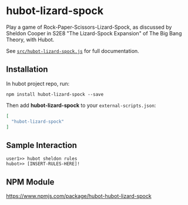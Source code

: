 # hubot-lizard-spock

Play a game of Rock-Paper-Scissors-Lizard-Spock, as discussed by Sheldon Cooper in S2E8 "The Lizard-Spock Expansion" of The Big Bang Theory, with Hubot.

See [`src/hubot-lizard-spock.js`](src/hubot-lizard-spock.js) for full documentation.

## Installation

In hubot project repo, run:

`npm install hubot-lizard-spock --save`

Then add **hubot-lizard-spock** to your `external-scripts.json`:

```json
[
  "hubot-lizard-spock"
]
```

## Sample Interaction

```
user1>> hubot sheldon rules
hubot>> [INSERT-RULES-HERE]!
```

## NPM Module

https://www.npmjs.com/package/hubot-hubot-lizard-spock
